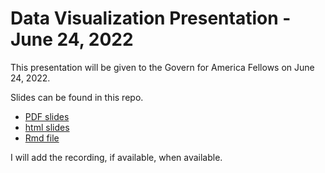 # Data Visualization Presentation - June 24, 2022

This presentation will be given to the Govern for America Fellows on June 24, 2022. 

Slides can be found in this repo. 

- [PDF slides](https://github.com/jrozra200/GFA/blob/main/Data%20Visualization/Data-Visualization.pdf)
- [html slides](https://github.com/jrozra200/GFA/blob/main/Data%20Visualization/Data-Visualization.html)
- [Rmd file](https://github.com/jrozra200/GFA/blob/main/Data%20Visualization/Data%20Visualization.Rmd) 

I will add the recording, if available, when available.